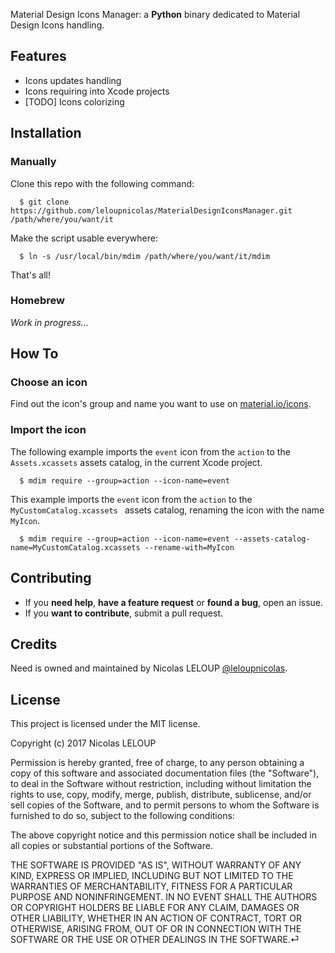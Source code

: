 Material Design Icons Manager: a **Python** binary dedicated to Material Design Icons handling.

## Features
- Icons updates handling
- Icons requiring into Xcode projects
- [TODO] Icons colorizing


## Installation

### Manually

Clone this repo with the following command:

```
  $ git clone https://github.com/leloupnicolas/MaterialDesignIconsManager.git /path/where/you/want/it
```

Make the script usable everywhere:

```
  $ ln -s /usr/local/bin/mdim /path/where/you/want/it/mdim
```

That's all!

### Homebrew

*Work in progress...*

## How To

### Choose an icon

Find out the icon's group and name you want to use on [material.io/icons](https://material.io/icons/).

### Import the icon
The following example imports the `event` icon from the `action` to the `Assets.xcassets` assets catalog, in the current Xcode project.

```
  $ mdim require --group=action --icon-name=event
```

This example imports the `event` icon from the `action` to the `MyCustomCatalog.xcassets ` assets catalog, renaming the icon with the name `MyIcon`.

```
  $ mdim require --group=action --icon-name=event --assets-catalog-name=MyCustomCatalog.xcassets --rename-with=MyIcon
```

## Contributing

- If you **need help**, **have a feature request** or **found a bug**, open an issue.
- If you **want to contribute**, submit a pull request.


## Credits

Need is owned and maintained by Nicolas LELOUP [@leloupnicolas](https://twitter.com/leloupnicolas).


## License

This project is licensed under the MIT license.

Copyright (c) 2017 Nicolas LELOUP

Permission is hereby granted, free of charge, to any person obtaining a copy
of this software and associated documentation files (the "Software"), to deal
in the Software without restriction, including without limitation the rights
to use, copy, modify, merge, publish, distribute, sublicense, and/or sell
copies of the Software, and to permit persons to whom the Software is
furnished to do so, subject to the following conditions:

The above copyright notice and this permission notice shall be included in
all copies or substantial portions of the Software.

THE SOFTWARE IS PROVIDED "AS IS", WITHOUT WARRANTY OF ANY KIND, EXPRESS OR
IMPLIED, INCLUDING BUT NOT LIMITED TO THE WARRANTIES OF MERCHANTABILITY,
FITNESS FOR A PARTICULAR PURPOSE AND NONINFRINGEMENT. IN NO EVENT SHALL THE
AUTHORS OR COPYRIGHT HOLDERS BE LIABLE FOR ANY CLAIM, DAMAGES OR OTHER
LIABILITY, WHETHER IN AN ACTION OF CONTRACT, TORT OR OTHERWISE, ARISING FROM,
OUT OF OR IN CONNECTION WITH THE SOFTWARE OR THE USE OR OTHER DEALINGS IN
THE SOFTWARE.⏎    
